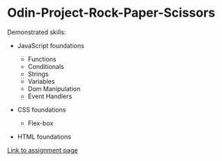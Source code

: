 # Odin-Project-Rock-Paper-Scissors
Demonstrated skills:

* JavaScript foundations
  * Functions
  * Conditionals
  * Strings
  * Variables
  * Dom Manipulation
  * Event Handlers

* CSS foundations
  * Flex-box

* HTML foundations


[Link to assignment page](https://www.theodinproject.com/lessons/foundations-revisiting-rock-paper-scissors)
